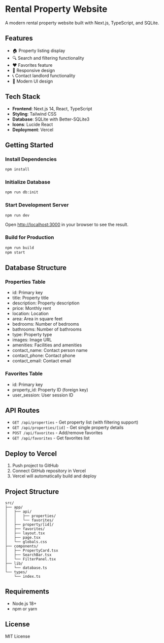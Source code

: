 # Rental Property Website

A modern rental property website built with Next.js, TypeScript, and SQLite.

## Features

- 🏠 Property listing display
- 🔍 Search and filtering functionality
- ❤️ Favorites feature
- 📱 Responsive design
- 📞 Contact landlord functionality
- 🎨 Modern UI design

## Tech Stack

- **Frontend**: Next.js 14, React, TypeScript
- **Styling**: Tailwind CSS
- **Database**: SQLite with Better-SQLite3
- **Icons**: Lucide React
- **Deployment**: Vercel

## Getting Started

### Install Dependencies

```bash
npm install
```

### Initialize Database

```bash
npm run db:init
```

### Start Development Server

```bash
npm run dev
```

Open [http://localhost:3000](http://localhost:3000) in your browser to see the result.

### Build for Production

```bash
npm run build
npm start
```

## Database Structure

### Properties Table
- id: Primary key
- title: Property title
- description: Property description
- price: Monthly rent
- location: Location
- area: Area in square feet
- bedrooms: Number of bedrooms
- bathrooms: Number of bathrooms
- type: Property type
- images: Image URL
- amenities: Facilities and amenities
- contact_name: Contact person name
- contact_phone: Contact phone
- contact_email: Contact email

### Favorites Table
- id: Primary key
- property_id: Property ID (foreign key)
- user_session: User session ID

## API Routes

- `GET /api/properties` - Get property list (with filtering support)
- `GET /api/properties/[id]` - Get single property details
- `POST /api/favorites` - Add/remove favorites
- `GET /api/favorites` - Get favorites list

## Deploy to Vercel

1. Push project to GitHub
2. Connect GitHub repository in Vercel
3. Vercel will automatically build and deploy

## Project Structure

```
src/
├── app/
│   ├── api/
│   │   ├── properties/
│   │   └── favorites/
│   ├── property/[id]/
│   ├── favorites/
│   ├── layout.tsx
│   ├── page.tsx
│   └── globals.css
├── components/
│   ├── PropertyCard.tsx
│   ├── SearchBar.tsx
│   └── FilterPanel.tsx
├── lib/
│   └── database.ts
└── types/
    └── index.ts
```

## Requirements

- Node.js 18+
- npm or yarn

## License

MIT License

